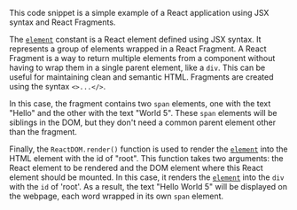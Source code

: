This code snippet is a simple example of a React application using JSX syntax and React Fragments.

The [`element`](command:_github.copilot.openSymbolFromReferences?%5B%7B%22%24mid%22%3A1%2C%22path%22%3A%22%2FUsers%2Fcazaresmr%2FDesktop%2FtrueCoders%2Frepos%2Freact%2Fbeginners-guide-to-react%2F05-fragments.html%22%2C%22scheme%22%3A%22file%22%7D%2C%7B%22line%22%3A13%2C%22character%22%3A12%7D%5D "05-fragments.html") constant is a React element defined using JSX syntax. It represents a group of elements wrapped in a React Fragment. A React Fragment is a way to return multiple elements from a component without having to wrap them in a single parent element, like a `div`. This can be useful for maintaining clean and semantic HTML. Fragments are created using the syntax `<>...</>`.

In this case, the fragment contains two `span` elements, one with the text "Hello" and the other with the text "World 5". These `span` elements will be siblings in the DOM, but they don't need a common parent element other than the fragment.

Finally, the `ReactDOM.render()` function is used to render the [`element`](command:_github.copilot.openSymbolFromReferences?%5B%7B%22%24mid%22%3A1%2C%22path%22%3A%22%2FUsers%2Fcazaresmr%2FDesktop%2FtrueCoders%2Frepos%2Freact%2Fbeginners-guide-to-react%2F05-fragments.html%22%2C%22scheme%22%3A%22file%22%7D%2C%7B%22line%22%3A13%2C%22character%22%3A12%7D%5D "05-fragments.html") into the HTML element with the id of "root". This function takes two arguments: the React element to be rendered and the DOM element where this React element should be mounted. In this case, it renders the [`element`](command:_github.copilot.openSymbolFromReferences?%5B%7B%22%24mid%22%3A1%2C%22path%22%3A%22%2FUsers%2Fcazaresmr%2FDesktop%2FtrueCoders%2Frepos%2Freact%2Fbeginners-guide-to-react%2F05-fragments.html%22%2C%22scheme%22%3A%22file%22%7D%2C%7B%22line%22%3A13%2C%22character%22%3A12%7D%5D "05-fragments.html") into the `div` with the `id` of 'root'. As a result, the text "Hello World 5" will be displayed on the webpage, each word wrapped in its own `span` element.

